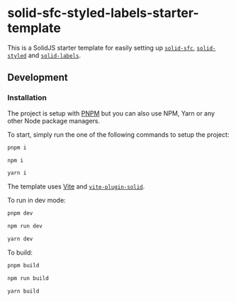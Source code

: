 # solid-sfc-styled-labels-starter-template

This is a SolidJS starter template for easily setting up [`solid-sfc`](https://github.com/LXSMNSYC/solid-sfc), [`solid-styled`](https://github.com/LXSMNSYC/solid-styled) and [`solid-labels`](https://github.com/LXSMNSYC/babel-plugin-solid-labels).

## Development

### Installation

The project is setup with [PNPM](https://pnpm.io/) but you can also use NPM, Yarn or any other Node package managers.

To start, simply run the one of the following commands to setup the project:

```bash
pnpm i
```

```bash
npm i
```

```bash
yarn i
```

The template uses [Vite](https://vitejs.dev/) and [`vite-plugin-solid`](https://github.com/solidjs/vite-plugin-solid).

To run in dev mode:

```bash
pnpm dev
```

```bash
npm run dev
```

```bash
yarn dev
```

To build:

```bash
pnpm build
```

```bash
npm run build
```

```bash
yarn build
```
